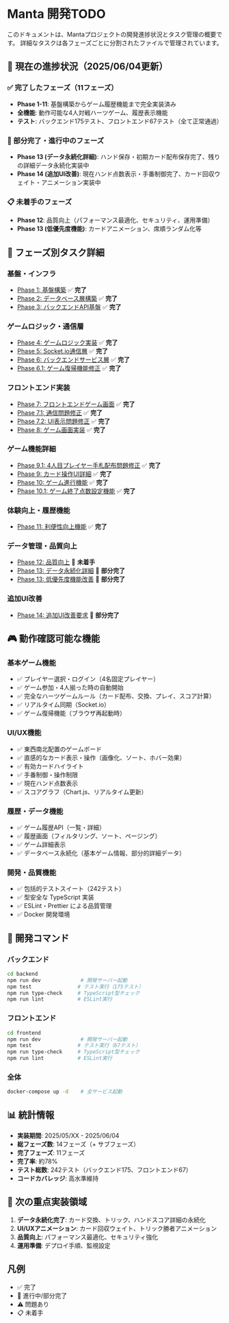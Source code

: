 # Manta 開発TODO

このドキュメントは、Mantaプロジェクトの開発進捗状況とタスク管理の概要です。
詳細なタスクは各フェーズごとに分割されたファイルで管理されています。

## 🎯 現在の進捗状況（2025/06/04更新）

### ✅ 完了したフェーズ（11フェーズ）
- **Phase 1-11**: 基盤構築からゲーム履歴機能まで完全実装済み
- **全機能**: 動作可能な4人対戦ハーツゲーム、履歴表示機能
- **テスト**: バックエンド175テスト、フロントエンド67テスト（全て正常通過）

### 🚧 部分完了・進行中のフェーズ
- **Phase 13 (データ永続化詳細)**: ハンド保存・初期カード配布保存完了、残りの詳細データ永続化実装中
- **Phase 14 (追加UI改善)**: 現在ハンド点数表示・手番制御完了、カード回収ウェイト・アニメーション実装中

### 📋 未着手のフェーズ
- **Phase 12**: 品質向上（パフォーマンス最適化、セキュリティ、運用準備）
- **Phase 13 (低優先度機能)**: カードアニメーション、席順ランダム化等

## 📁 フェーズ別タスク詳細

### 基盤・インフラ
- [Phase 1: 基盤構築](./tasks/phase01.md) ✅ **完了**
- [Phase 2: データベース層構築](./tasks/phase02.md) ✅ **完了**
- [Phase 3: バックエンドAPI基盤](./tasks/phase03.md) ✅ **完了**

### ゲームロジック・通信層
- [Phase 4: ゲームロジック実装](./tasks/phase04.md) ✅ **完了**
- [Phase 5: Socket.io通信層](./tasks/phase05.md) ✅ **完了**
- [Phase 6: バックエンドサービス層](./tasks/phase06.md) ✅ **完了**
- [Phase 6.1: ゲーム復帰機能修正](./tasks/phase06-1.md) ✅ **完了**

### フロントエンド実装
- [Phase 7: フロントエンドゲーム画面](./tasks/phase07.md) ✅ **完了**
- [Phase 7.1: 通信問題修正](./tasks/phase07-1.md) ✅ **完了**
- [Phase 7.2: UI表示問題修正](./tasks/phase07-2.md) ✅ **完了**
- [Phase 8: ゲーム画面実装](./tasks/phase08.md) ✅ **完了**

### ゲーム機能詳細
- [Phase 9.1: 4人目プレイヤー手札配布問題修正](./tasks/phase09-1.md) ✅ **完了**
- [Phase 9: カード操作UI詳細](./tasks/phase09.md) ✅ **完了**
- [Phase 10: ゲーム進行機能](./tasks/phase10.md) ✅ **完了**
- [Phase 10.1: ゲーム終了点数設定機能](./tasks/phase10-1.md) ✅ **完了**

### 体験向上・履歴機能
- [Phase 11: 利便性向上機能](./tasks/phase11.md) ✅ **完了**

### データ管理・品質向上
- [Phase 12: 品質向上](./tasks/phase12.md) 🔄 **未着手**
- [Phase 13: データ永続化詳細](./tasks/phase13-data-persistence.md) 🔄 **部分完了**
- [Phase 13: 低優先度機能改善](./tasks/phase13.md) 🔄 **部分完了**

### 追加UI改善
- [Phase 14: 追加UI改善要求](./tasks/phase14.md) 🔄 **部分完了**

## 🎮 動作確認可能な機能

### 基本ゲーム機能
- ✅ プレイヤー選択・ログイン（4名固定プレイヤー）
- ✅ ゲーム参加・4人揃った時の自動開始
- ✅ 完全なハーツゲームルール（カード配布、交換、プレイ、スコア計算）
- ✅ リアルタイム同期（Socket.io）
- ✅ ゲーム復帰機能（ブラウザ再起動時）

### UI/UX機能
- ✅ 東西南北配置のゲームボード
- ✅ 直感的なカード表示・操作（画像化、ソート、ホバー効果）
- ✅ 有効カードハイライト
- ✅ 手番制御・操作制限
- ✅ 現在ハンド点数表示
- ✅ スコアグラフ（Chart.js、リアルタイム更新）

### 履歴・データ機能
- ✅ ゲーム履歴API（一覧・詳細）
- ✅ 履歴画面（フィルタリング、ソート、ページング）
- ✅ ゲーム詳細表示
- ✅ データベース永続化（基本ゲーム情報、部分的詳細データ）

### 開発・品質機能
- ✅ 包括的テストスイート（242テスト）
- ✅ 型安全な TypeScript 実装
- ✅ ESLint・Prettier による品質管理
- ✅ Docker 開発環境

## 🔧 開発コマンド

### バックエンド
```bash
cd backend
npm run dev             # 開発サーバー起動
npm test               # テスト実行（175テスト）
npm run type-check     # TypeScript型チェック
npm run lint           # ESLint実行
```

### フロントエンド
```bash
cd frontend
npm run dev             # 開発サーバー起動
npm test               # テスト実行（67テスト）
npm run type-check     # TypeScript型チェック
npm run lint           # ESLint実行
```

### 全体
```bash
docker-compose up -d    # 全サービス起動
```

## 📊 統計情報

- **実装期間**: 2025/05/XX - 2025/06/04
- **総フェーズ数**: 14フェーズ（+ サブフェーズ）
- **完了フェーズ**: 11フェーズ
- **完了率**: 約78%
- **テスト総数**: 242テスト（バックエンド175、フロントエンド67）
- **コードカバレッジ**: 高水準維持

## 🎯 次の重点実装領域

1. **データ永続化完了**: カード交換、トリック、ハンドスコア詳細の永続化
2. **UI/UXアニメーション**: カード回収ウェイト、トリック勝者アニメーション
3. **品質向上**: パフォーマンス最適化、セキュリティ強化
4. **運用準備**: デプロイ手順、監視設定

## 凡例
- ✅ 完了
- 🔄 進行中/部分完了
- ⚠️ 問題あり
- 📋 未着手